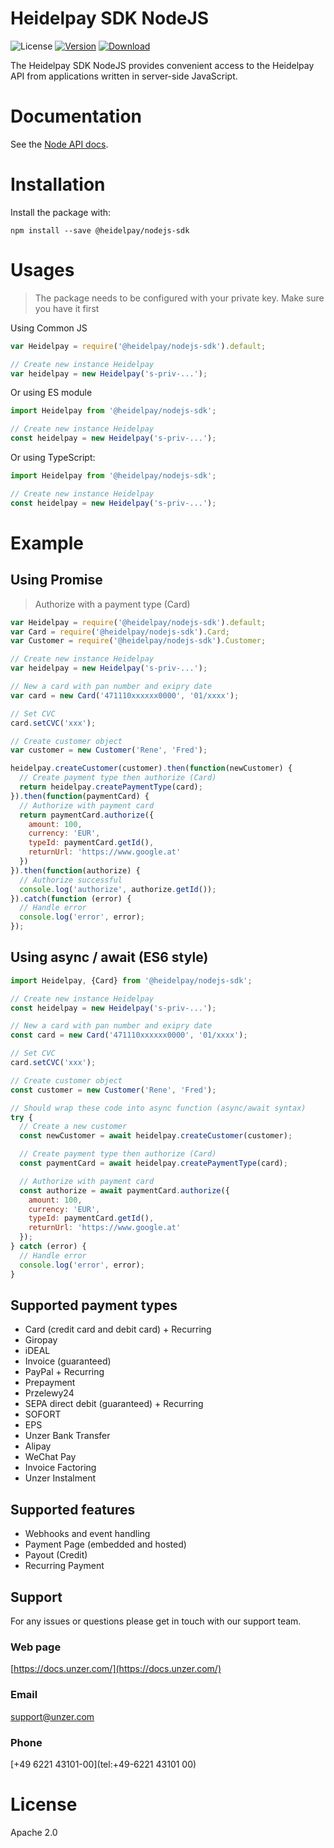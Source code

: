 # Heidelpay SDK NodeJS

![License](https://img.shields.io/npm/l/@heidelpay/nodejs-sdk.svg)
[![Version](https://img.shields.io/npm/v/@heidelpay/nodejs-sdk.svg)](https://www.npmjs.com/package/@heidelpay/nodejs-sdk)
[![Download](https://img.shields.io/npm/dw/@heidelpay/nodejs-sdk.svg)](https://www.npmjs.com/package/@heidelpay/nodejs-sdk)

The Heidelpay SDK NodeJS provides convenient access to the Heidelpay API from
applications written in server-side JavaScript.

# **Documentation**

See the [Node API docs](https://docs.unzer.com/docs/nodejs-sdk).

# **Installation**

Install the package with:

    npm install --save @heidelpay/nodejs-sdk

# **Usages**

> The package needs to be configured with your private key. Make sure you have it first

Using Common JS
``` js
var Heidelpay = require('@heidelpay/nodejs-sdk').default;

// Create new instance Heidelpay
var heidelpay = new Heidelpay('s-priv-...');
```

Or using ES module

``` js
import Heidelpay from '@heidelpay/nodejs-sdk';

// Create new instance Heidelpay
const heidelpay = new Heidelpay('s-priv-...');
```

Or using TypeScript:

``` ts
import Heidelpay from '@heidelpay/nodejs-sdk';

// Create new instance Heidelpay
const heidelpay = new Heidelpay('s-priv-...');
```

# **Example**
## Using Promise
> Authorize with a payment type (Card)
```js
var Heidelpay = require('@heidelpay/nodejs-sdk').default;
var Card = require('@heidelpay/nodejs-sdk').Card;
var Customer = require('@heidelpay/nodejs-sdk').Customer;

// Create new instance Heidelpay
var heidelpay = new Heidelpay('s-priv-...');

// New a card with pan number and exipry date
var card = new Card('471110xxxxxx0000', '01/xxxx');

// Set CVC
card.setCVC('xxx');

// Create customer object
var customer = new Customer('Rene', 'Fred');

heidelpay.createCustomer(customer).then(function(newCustomer) {
  // Create payment type then authorize (Card)
  return heidelpay.createPaymentType(card);
}).then(function(paymentCard) {    
  // Authorize with payment card
  return paymentCard.authorize({
    amount: 100,
    currency: 'EUR',
    typeId: paymentCard.getId(),
    returnUrl: 'https://www.google.at'
  })
}).then(function(authorize) {
  // Authorize successful
  console.log('authorize', authorize.getId());
}).catch(function (error) {
  // Handle error
  console.log('error', error);
});
```

## Using async / await (ES6 style)
```js
import Heidelpay, {Card} from '@heidelpay/nodejs-sdk';

// Create new instance Heidelpay
const heidelpay = new Heidelpay('s-priv-...');

// New a card with pan number and exipry date
const card = new Card('471110xxxxxx0000', '01/xxxx');

// Set CVC
card.setCVC('xxx');

// Create customer object
const customer = new Customer('Rene', 'Fred');

// Should wrap these code into async function (async/await syntax)
try {
  // Create a new customer
  const newCustomer = await heidelpay.createCustomer(customer);

  // Create payment type then authorize (Card)
  const paymentCard = await heidelpay.createPaymentType(card);

  // Authorize with payment card
  const authorize = await paymentCard.authorize({
    amount: 100,
    currency: 'EUR',
    typeId: paymentCard.getId(),
    returnUrl: 'https://www.google.at'
  });
} catch (error) {
  // Handle error
  console.log('error', error);
}
```

## Supported payment types
*   Card (credit card and debit card) + Recurring
*   Giropay
*   iDEAL
*   Invoice (guaranteed)
*   PayPal + Recurring
*   Prepayment
*   Przelewy24
*   SEPA direct debit (guaranteed) + Recurring
*   SOFORT
*   EPS
*   Unzer Bank Transfer
*   Alipay
*   WeChat Pay
*   Invoice Factoring
*   Unzer Instalment

## Supported features
*   Webhooks and event handling
*   Payment Page (embedded and hosted)
*   Payout (Credit)
*   Recurring Payment

## Support
For any issues or questions please get in touch with our support team.

### Web page
[https://docs.unzer.com/](https://docs.unzer.com/)

### Email
[support@unzer.com](mailto:support@unzer.com)

### Phone
[+49 6221 43101-00](tel:+49-6221 43101 00)

# **License**
Apache 2.0
